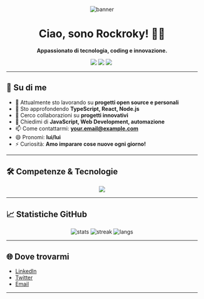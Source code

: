 <!-- Banner animato SVG in stile "hero" -->
<p align="center">
  <img src="https://capsule-render.vercel.app/api?type=waving&color=0:6e48aa,100:9d50bb&height=200&section=header&text=Rockroky%20👋&fontSize=50&fontColor=fff" alt="banner"/>
</p>

<h1 align="center">Ciao, sono Rockroky! 👨‍💻</h1>
<p align="center">
  <b>Appassionato di tecnologia, coding e innovazione.</b>
</p>

<p align="center">
  <a href="mailto:your.email@example.com"><img src="https://img.shields.io/badge/Email-D14836?style=flat-square&logo=gmail&logoColor=white"/></a>
  <a href="https://www.linkedin.com/in/your-linkedin/"><img src="https://img.shields.io/badge/LinkedIn-0077B5?style=flat-square&logo=linkedin&logoColor=white"/></a>
  <a href="https://twitter.com/your-twitter"><img src="https://img.shields.io/badge/Twitter-1DA1F2?style=flat-square&logo=twitter&logoColor=white"/></a>
  <img src="https://komarev.com/ghpvc/?username=Rockroky&style=flat-square&color=blue" alt=""/>
</p>

---

## 🚀 Su di me

- 🔭 Attualmente sto lavorando su **progetti open source e personali**
- 🌱 Sto approfondendo **TypeScript, React, Node.js**
- 👯 Cerco collaborazioni su **progetti innovativi**
- 💬 Chiedimi di **JavaScript, Web Development, automazione**
- 📫 Come contattarmi: <b>your.email@example.com</b>
- 😄 Pronomi: **lui/lui**
- ⚡ Curiosità: **Amo imparare cose nuove ogni giorno!**

---

## 🛠️ Competenze & Tecnologie

<p align="center">
  <img src="https://skillicons.dev/icons?i=js,ts,react,nodejs,html,css,python,git,github,vscode,linux" />
</p>

---

## 📈 Statistiche GitHub

<p align="center">
  <img src="https://github-readme-stats.vercel.app/api?username=Rockroky&show_icons=true&theme=radical" alt="stats"/>
  <img src="https://github-readme-streak-stats.herokuapp.com/?user=Rockroky&theme=radical" alt="streak"/>
  <img src="https://github-readme-stats.vercel.app/api/top-langs/?username=Rockroky&layout=compact&theme=radical" alt="langs"/>
</p>

---

## 🌐 Dove trovarmi

- [LinkedIn](https://www.linkedin.com/in/your-linkedin/)
- [Twitter](https://twitter.com/your-twitter)
- [Email](mailto:your.email@example.com)

---

<!--
**Rockroky/Rockroky** is a ✨ _special_ ✨ repository because its `README.md` (this file) appears on your GitHub profile.
-->
